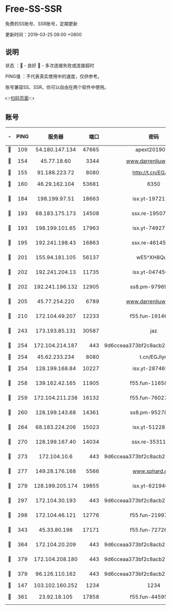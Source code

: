 # Free-SS-SSR

免费的SS账号、SSR账号，定期更新

更新时间：2019-03-25 08:00 +0800

## 说明

状态     ：🙂 - 良好 🙁 - 多次连接失败或连接超时

PING值   ：不代表真实使用中的速度，仅供参考。

账号兼容SS、SSR，你可以自由在两个软件中使用。

👉[扫码页面](https://liesauer.github.io/Free-SS-SSR/)👈

## 账号

|-|PING|服务器|端口|密码|加密方式|区域|
|:----:|:----:|:-----:|-----:|:----:|:----:|:----:|
|🙂|109|54.180.147.134|47665|apext2019001|chacha20|KR|
|🙂|154|45.77.18.60|3344|www.darrenliuwei.com|aes-256-cfb|JP|
|🙂|155|91.188.223.72|8080|http://t.cn/EGJIyrl|rc4-md5|RU|
|🙂|160|46.29.162.104|53681|6350|aes-128-ctr|RU|
|🙂|184|198.199.97.51|18663|isx.yt-19721289|aes-256-cfb|US|
|🙂|193|68.183.175.173|14508|ssx.re-19507482|aes-256-cfb|US|
|🙂|193|198.199.101.65|17963|isx.yt-74927147|aes-256-cfb|US|
|🙂|195|192.241.198.43|16863|ssx.re-46145720|aes-256-cfb|US|
|🙂|201|155.94.181.105|56137|wE5^XH8Quw|aes-256-cfb|US|
|🙂|202|192.241.204.13|11735|isx.yt-04745009|aes-256-cfb|US|
|🙂|202|192.241.196.132|12905|ss8.pm-97969807|aes-256-cfb|US|
|🙂|205|45.77.254.220|6789|www.darrenliuwei.com|aes-256-cfb|SG|
|🙂|210|172.104.49.207|12233|f55.fun-19146730|aes-256-cfb|SG|
|🙂|243|173.193.85.131|30587|jaz|aes-256-cfb|US|
|🙂|254|172.104.214.187|443|9d6cceaa373bf2c8acb22e60b6a58be6|aes-256-cfb|US|
|🙂|254|45.62.233.234|8080|t.cn/EGJIyrl|rc4-md5|CA|
|🙂|254|128.199.168.84|10227|isx.yt-28746915|aes-256-cfb|SG|
|🙂|258|139.162.42.165|11905|f55.fun-11658175|aes-256-cfb|SG|
|🙂|259|172.104.211.238|16132|f55.fun-76027787|aes-256-cfb|US|
|🙂|260|128.199.143.68|14361|ss8.pm-95278074|aes-256-cfb|SG|
|🙂|264|68.183.224.206|15023|isx.yt-51228211|aes-256-cfb|SG|
|🙂|270|128.199.167.40|14034|ssx.re-35311093|aes-256-cfb|SG|
|🙂|273|172.104.10.6|443|9d6cceaa373bf2c8acb22e60b6a58be6|aes-256-cfb|US|
|🙂|277|149.28.176.168|5566|www.sphard.com|aes-256-cfb|AU|
|🙂|279|128.199.205.174|19855|isx.yt-62194015|aes-256-cfb|SG|
|🙂|297|172.104.30.193|443|9d6cceaa373bf2c8acb22e60b6a58be6|aes-256-cfb|US|
|🙂|298|172.104.46.121|12776|f55.fun-21997792|aes-256-cfb|SG|
|🙂|343|45.33.80.198|17171|f55.fun-72726729|aes-256-cfb|US|
|🙂|364|172.104.20.209|443|9d6cceaa373bf2c8acb22e60b6a58be6|aes-256-cfb|US|
|🙂|379|172.104.208.180|443|9d6cceaa373bf2c8acb22e60b6a58be6|aes-256-cfb|US|
|🙂|379|96.126.110.162|443|9d6cceaa373bf2c8acb22e60b6a58be6|aes-256-cfb|US|
|🙂|147|103.102.160.252|1234|1234|rc4-md5|JP|
|🙂|361|23.92.18.105|17858|f55.fun-44595714|aes-256-cfb|US|
